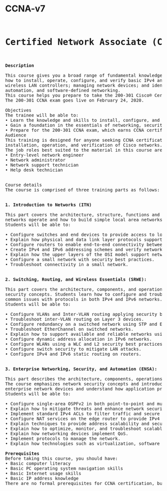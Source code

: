 # CCNA-v7
<pre>

<h1>Certified Network Associate (CCNA) v7.0</h1>

<b>Description</b>

This course gives you a broad range of fundamental knowledge for all IT careers. Through a combination of lecture, hands-on labs, and self-study, you will learn
how to install, operate, configure, and verify basic IPv4 and IPv6 networks. The course covers configuring network components such as switches, routers, and
wireless LAN controllers; managing network devices; and identifying basic security threats. The course also gives you a foundation in network programmability,
automation, and software-defined networking.
This course helps you prepare to take the 200-301 Cisco® Certified Network Associate (CCNA®) exam. By passing this one exam, you earn CCNA certification.
The 200-301 CCNA exam goes live on February 24, 2020.

Objectives
The trainee will be able to:
• Learn the knowledge and skills to install, configure, and operate a small- to medium-sized network
• Gain a foundation in the essentials of networking, security, and automation
• Prepare for the 200-301 CCNA exam, which earns CCNA certification
Audience
This training is designed for anyone seeking CCNA certification. The course also provides foundational knowledge for all support technicians involved in the basic
installation, operation, and verification of Cisco networks.
The job roles best suited to the material in this course are:
• Entry-level network engineer
• Network administrator
• Network support technician
• Help desk technician


Course details
The course is comprised of three training parts as follows:

<b>
1. Introduction to Networks (ITN)
</b>
This part covers the architecture, structure, functions and components of the Internet and other computer networks. Students achieve a basic understanding of how
networks operate and how to build simple local area networks (LAN), perform basic configurations for routers and switches, and implement Internet Protocol (IP).
Students will be able to:

• Configure switches and end devices to provide access to local and remote network resources.
• Explain how physical and data link layer protocols support the operation of Ethernet in a switched network.
• Configure routers to enable end-to-end connectivity between remote devices.
• Create IPv4 and IPv6 addressing schemes and verify network connectivity between devices.
• Explain how the upper layers of the OSI model support network applications.
• Configure a small network with security best practices.
• Troubleshoot connectivity in a small network.

<b>
2. Switching, Routing, and Wireless Essentials (SRWE):
</b>
This part covers the architecture, components, and operations of routers and switches in small networks and introduces wireless local area networks (WLAN) and
security concepts. Students learn how to configure and troubleshoot routers and switches for advanced functionality using security best practices and resolve
common issues with protocols in both IPv4 and IPv6 networks.
Students will be able to:

• Configure VLANs and Inter-VLAN routing applying security best practices.
• Troubleshoot inter-VLAN routing on Layer 3 devices.
• Configure redundancy on a switched network using STP and EtherChannel.
• Troubleshoot EtherChannel on switched networks.
• Explain how to support available and reliable networks using dynamic addressing and first-hop redundancy protocols.
• Configure dynamic address allocation in IPv6 networks.
• Configure WLANs using a WLC and L2 security best practices.
• Configure switch security to mitigate LAN attacks.
• Configure IPv4 and IPv6 static routing on routers.

<b>
3. Enterprise Networking, Security, and Automation (ENSA):
</b>
This part describes the architecture, components, operations, and security to scale for large, complex networks, including wide area network (WAN) technologies.
The course emphasizes network security concepts and introduces network virtualization and automation. Students learn how to configure, troubleshoot, and secure
enterprise network devices and understand how application programming interfaces (API) and configuration management tools enable network automation.
Students will be able to:

• Configure single-area OSPFv2 in both point-to-point and multiaccess networks.
• Explain how to mitigate threats and enhance network security using access control lists and security best practices.
• Implement standard IPv4 ACLs to filter traffic and secure administrative access.
• Configure NAT services on the edge router to provide IPv4 address scalability.
• Explain techniques to provide address scalability and secure remote access for WANs.
• Explain how to optimize, monitor, and troubleshoot scalable network architectures.
• Explain how networking devices implement QoS.
• Implement protocols to manage the network.
• Explain how technologies such as virtualization, software defined networking, and automation affect evolving networks.

<b>Prerequisites</b>
Before taking this course, you should have:
• Basic computer literacy
• Basic PC operating system navigation skills
• Basic Internet usage skills
• Basic IP address knowledge
There are no formal prerequisites for CCNA certification, but you should make sure to have a good understanding of the exam topics.
</pre>
